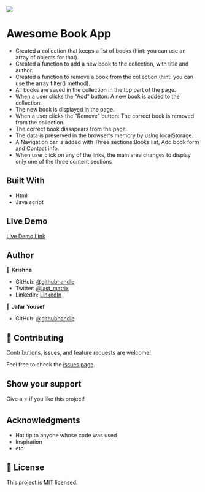 ![](https://img.shields.io/badge/Microverse-blueviolet)

# Awesome Book App

- Created a collection that keeps a list of books (hint: you can use an array of objects for that).
- Created a function to add a new book to the collection, with title and author.
- Created a function to remove a book from the collection (hint: you can use the array filter() method).
- All books are saved in the collection in the top part of the page.
- When a user clicks the "Add" button: A new book is added to the collection.
- The new book is displayed in the page.
- When a user clicks the "Remove" button: The correct book is removed from the collection.
- The correct book dissapears from the page.
- The data is preserved in the browser's memory by using localStorage.
- A Navigation bar is added with Three sections:Books list, Add book form and  Contact info.
- When user  click on any of the links, the main area changes to display only one of the three content sections


## Built With

- Html
- Java script

## Live Demo 

[Live Demo Link](https://krishnabot.github.io/Awesome-book/)



## Author

👤 **Krishna**

- GitHub: [@githubhandle](https://github.com/Krishnabot)
- Twitter: [@last_matrix](https://twitter.com/last_matrix)
- LinkedIn: [LinkedIn](https://www.linkedin.com/in/krishna-prasad-acharya-3596bb130/)

👤 **Jafar Yousef**

- GitHub: [@githubhandle](https://github.com/jaferIdrees)


## 🤝 Contributing

Contributions, issues, and feature requests are welcome!

Feel free to check the [issues page](../../issues/).

## Show your support

Give a ⭐️ if you like this project!

## Acknowledgments

- Hat tip to anyone whose code was used
- Inspiration
- etc

## 📝 License

This project is [MIT](./MIT.md) licensed.
